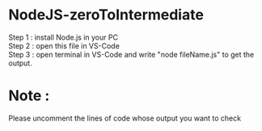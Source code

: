 # NodeJS-zeroToIntermediate
Step 1 : install Node.js in your PC                                                                                                                                                                                     
Step 2 : open this file in VS-Code                                                                                                                                                                                      
Step 3 : open terminal in VS-Code and write "node fileName.js" to get the output.                                                                                                                                       

# Note : 
Please uncomment the lines of code whose output you want to check
